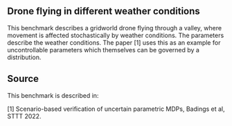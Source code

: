 Drone flying in different weather conditions
--------------------------------------------

This benchmark describes a gridworld drone flying through a valley, where
movement is affected stochastically by weather conditions. The parameters
describe the weather conditions. The paper [1] uses this as an example for
uncontrollable parameters which themselves can be governed by a
distribution.

Source
-------
This benchmark is described in:

[1] Scenario-based verification of uncertain parametric MDPs, Badings et  al, STTT 2022.
